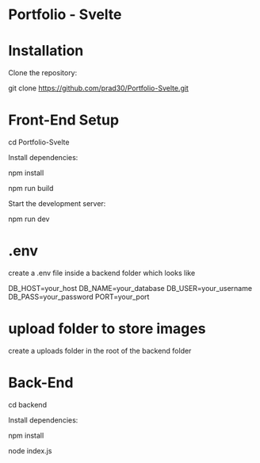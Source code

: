 # Portfolio - Svelte

# Installation

Clone the repository:

git clone https://github.com/prad30/Portfolio-Svelte.git

# Front-End Setup

cd Portfolio-Svelte

Install dependencies:

npm install

npm run build

Start the development server:

npm run dev

# .env

create a .env file inside a backend folder which looks like

DB_HOST=your_host
DB_NAME=your_database
DB_USER=your_username
DB_PASS=your_password
PORT=your_port

# upload folder to store images

create a uploads folder in the root of the backend folder

# Back-End

cd backend

Install dependencies:

npm install

node index.js





